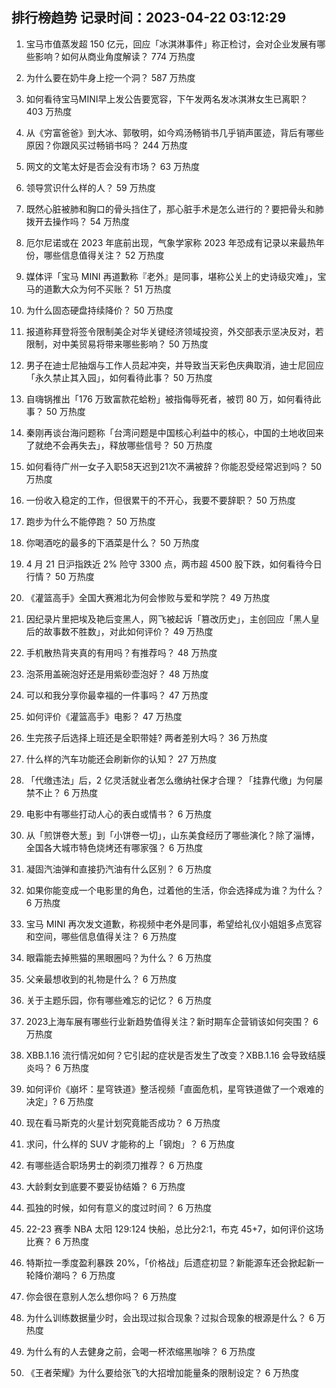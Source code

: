 
## 排行榜趋势 记录时间：2023-04-22 03:12:29
  
  1. 宝马市值蒸发超 150 亿元，回应「冰淇淋事件」称正检讨，会对企业发展有哪些影响？如何从商业角度解读？ 774 万热度
    
  2. 为什么要在奶牛身上挖一个洞？ 587 万热度
    
  3. 如何看待宝马MINI早上发公告要宽容，下午发两名发冰淇淋女生已离职？ 403 万热度
    
  4. 从《穷富爸爸》到大冰、郭敬明，如今鸡汤畅销书几乎销声匿迹，背后有哪些原因？你跟风买过畅销书吗？ 244 万热度
    
  5. 网文的文笔太好是否会没有市场？ 63 万热度
    
  6. 领导赏识什么样的人？ 59 万热度
    
  7. 既然心脏被肺和胸口的骨头挡住了，那心脏手术是怎么进行的？要把骨头和肺拨开去操作吗？ 54 万热度
    
  8. 厄尔尼诺或在 2023 年底前出现，气象学家称 2023 年恐成有记录以来最热年份，哪些信息值得关注？ 52 万热度
    
  9. 媒体评「宝马 MINI 再道歉称『老外』是同事，堪称公关上的史诗级灾难」，宝马的道歉大众为何不买账？ 51 万热度
    
  10. 为什么固态硬盘持续降价？ 50 万热度
    
  11. 报道称拜登将签令限制美企对华关键经济领域投资，外交部表示坚决反对，若限制，对中美贸易将带来哪些影响？ 50 万热度
    
  12. 男子在迪士尼抽烟与工作人员起冲突，并导致当天彩色庆典取消，迪士尼回应「永久禁止其入园」，如何看待此事？ 50 万热度
    
  13. 自嗨锅推出「176 万致富款花蛤粉」被指侮辱死者，被罚 80 万，如何看待此事？ 50 万热度
    
  14. 秦刚再谈台海问题称「台湾问题是中国核心利益中的核心，中国的土地收回来了就绝不会再失去」，释放哪些信号？ 50 万热度
    
  15. 如何看待广州一女子入职58天迟到21次不满被辞？你能忍受经常迟到吗？ 50 万热度
    
  16. 一份收入稳定的工作，但很累干的不开心，我要不要辞职？ 50 万热度
    
  17. 跑步为什么不能停跑？ 50 万热度
    
  18. 你喝酒吃的最多的下酒菜是什么？ 50 万热度
    
  19. 4 月 21 日沪指跌近 2% 险守 3300 点，两市超 4500 股下跌，如何看待今日行情？ 50 万热度
    
  20. 《灌篮高手》全国大赛湘北为何会惨败与爱和学院？ 49 万热度
    
  21. 因纪录片里把埃及艳后变黑人，网飞被起诉「篡改历史」，主创回应「黑人皇后的故事数不胜数」，对此如何评价？ 49 万热度
    
  22. 手机散热背夹真的有用吗？有推荐吗？ 48 万热度
    
  23. 泡茶用盖碗泡好还是用紫砂壶泡好？ 48 万热度
    
  24. 可以和我分享你最幸福的一件事吗？ 47 万热度
    
  25. 如何评价《灌篮高手》电影？ 47 万热度
    
  26. 生完孩子后选择上班还是全职带娃? 两者差别大吗？ 36 万热度
    
  27. 什么样的汽车功能还会刷新你的认知？ 27 万热度
    
  28. 「代缴违法」后，2 亿灵活就业者怎么缴纳社保才合理？「挂靠代缴」为何屡禁不止？ 6 万热度
    
  29. 电影中有哪些打动人心的表白或情书？ 6 万热度
    
  30. 从「煎饼卷大葱」到「小饼卷一切」，山东美食经历了哪些演化？除了淄博，全国各大城市特色烧烤还有哪家强？ 6 万热度
    
  31. 凝固汽油弹和直接扔汽油有什么区别？ 6 万热度
    
  32. 如果你能变成一个电影里的角色，过着他的生活，你会选择成为谁？为什么？ 6 万热度
    
  33. 宝马 MINI 再次发文道歉，称视频中老外是同事，希望给礼仪小姐姐多点宽容和空间，哪些信息值得关注？ 6 万热度
    
  34. 眼霜能去掉熊猫的黑眼圈吗？为什么？ 6 万热度
    
  35. 父亲最想收到的礼物是什么？ 6 万热度
    
  36. 关于主题乐园，你有哪些难忘的记忆？ 6 万热度
    
  37. 2023上海车展有哪些行业新趋势值得关注？新时期车企营销该如何突围？ 6 万热度
    
  38. XBB.1.16 流行情况如何？它引起的症状是否发生了改变？XBB.1.16 会导致结膜炎吗？ 6 万热度
    
  39. 如何评价《崩坏：星穹铁道》整活视频「直面危机，星穹铁道做了一个艰难的决定」? 6 万热度
    
  40. 现在看马斯克的火星计划究竟能否成功？ 6 万热度
    
  41. 求问，什么样的 SUV 才能称的上「钢炮」？ 6 万热度
    
  42. 有哪些适合职场男士的剃须刀推荐？ 6 万热度
    
  43. 大龄剩女到底要不要妥协结婚？ 6 万热度
    
  44. 孤独的时候，如何有意义的度过时间？ 6 万热度
    
  45. 22-23 赛季 NBA 太阳 129:124 快船，总比分2:1，布克 45+7，如何评价这场比赛？ 6 万热度
    
  46. 特斯拉一季度盈利暴跌 20%，「价格战」后遗症初显？新能源车还会掀起新一轮降价潮吗？ 6 万热度
    
  47. 你会很在意别人怎么想你吗？ 6 万热度
    
  48. 为什么训练数据量少时，会出现过拟合现象？过拟合现象的根源是什么？ 6 万热度
    
  49. 为什么有的人去健身之前，会喝一杯浓缩黑咖啡？ 6 万热度
    
  50. 《王者荣耀》为什么要给张飞的大招增加能量条的限制设定？ 6 万热度
    